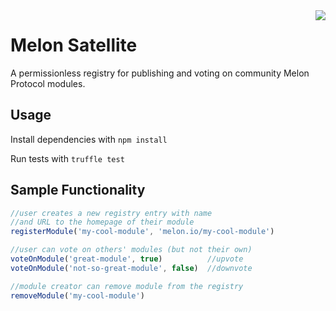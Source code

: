 <img align="right" src="https://git.io/vSDJZ">

# Melon Satellite

A permissionless registry for publishing and voting on community Melon Protocol modules.

## Usage

Install dependencies with `npm install`

Run tests with `truffle test`

## Sample Functionality

```js
//user creates a new registry entry with name
//and URL to the homepage of their module
registerModule('my-cool-module', 'melon.io/my-cool-module')

//user can vote on others' modules (but not their own)
voteOnModule('great-module', true)          //upvote
voteOnModule('not-so-great-module', false)  //downvote

//module creator can remove module from the registry
removeModule('my-cool-module')
```
